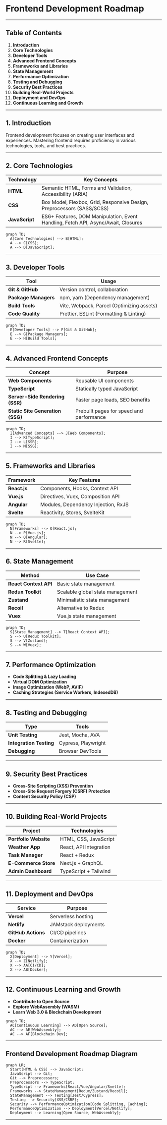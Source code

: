# Frontend Development Roadmap

---

## Table of Contents

1. **Introduction**  
2. **Core Technologies**  
3. **Developer Tools**  
4. **Advanced Frontend Concepts**  
5. **Frameworks and Libraries**  
6. **State Management**  
7. **Performance Optimization**  
8. **Testing and Debugging**  
9. **Security Best Practices**  
10. **Building Real-World Projects**  
11. **Deployment and DevOps**  
12. **Continuous Learning and Growth**  

---

## 1. Introduction

Frontend development focuses on creating user interfaces and experiences. Mastering frontend requires proficiency in various technologies, tools, and best practices.

---

## 2. Core Technologies

| Technology | Key Concepts |
|------------|-------------|
| **HTML** | Semantic HTML, Forms and Validation, Accessibility (ARIA) |
| **CSS** | Box Model, Flexbox, Grid, Responsive Design, Preprocessors (SASS/SCSS) |
| **JavaScript** | ES6+ Features, DOM Manipulation, Event Handling, Fetch API, Async/Await, Closures |

```mermaid
graph TD;
  A[Core Technologies] --> B[HTML];
  A --> C[CSS];
  A --> D[JavaScript];
```

---

## 3. Developer Tools

| Tool | Usage |
|------|-------|
| **Git & GitHub** | Version control, collaboration |
| **Package Managers** | npm, yarn (Dependency management) |
| **Build Tools** | Vite, Webpack, Parcel (Optimizing assets) |
| **Code Quality** | Prettier, ESLint (Formatting & Linting) |

```mermaid
graph TD;
  E[Developer Tools] --> F[Git & GitHub];
  E --> G[Package Managers];
  E --> H[Build Tools];
```

---

## 4. Advanced Frontend Concepts

| Concept | Purpose |
|---------|---------|
| **Web Components** | Reusable UI components |
| **TypeScript** | Statically typed JavaScript |
| **Server-Side Rendering (SSR)** | Faster page loads, SEO benefits |
| **Static Site Generation (SSG)** | Prebuilt pages for speed and performance |

```mermaid
graph TD;
  I[Advanced Concepts] --> J[Web Components];
  I --> K[TypeScript];
  I --> L[SSR];
  I --> M[SSG];
```

---

## 5. Frameworks and Libraries

| Framework | Key Features |
|-----------|-------------|
| **React.js** | Components, Hooks, Context API |
| **Vue.js** | Directives, Vuex, Composition API |
| **Angular** | Modules, Dependency Injection, RxJS |
| **Svelte** | Reactivity, Stores, SvelteKit |

```mermaid
graph TD;
  N[Frameworks] --> O[React.js];
  N --> P[Vue.js];
  N --> Q[Angular];
  N --> R[Svelte];
```

---

## 6. State Management

| Method | Use Case |
|--------|---------|
| **React Context API** | Basic state management |
| **Redux Toolkit** | Scalable global state management |
| **Zustand** | Minimalistic state management |
| **Recoil** | Alternative to Redux |
| **Vuex** | Vue.js state management |

```mermaid
graph TD;
  S[State Management] --> T[React Context API];
  S --> U[Redux Toolkit];
  S --> V[Zustand];
  S --> W[Vuex];
```

---

## 7. Performance Optimization

- **Code Splitting & Lazy Loading**  
- **Virtual DOM Optimization**  
- **Image Optimization (WebP, AVIF)**  
- **Caching Strategies (Service Workers, IndexedDB)**  

---

## 8. Testing and Debugging

| Type | Tools |
|------|------|
| **Unit Testing** | Jest, Mocha, AVA |
| **Integration Testing** | Cypress, Playwright |
| **Debugging** | Browser DevTools |

---

## 9. Security Best Practices

- **Cross-Site Scripting (XSS) Prevention**  
- **Cross-Site Request Forgery (CSRF) Protection**  
- **Content Security Policy (CSP)**  

---

## 10. Building Real-World Projects

| Project | Technologies |
|---------|-------------|
| **Portfolio Website** | HTML, CSS, JavaScript |
| **Weather App** | React, API Integration |
| **Task Manager** | React + Redux |
| **E-Commerce Store** | Next.js + GraphQL |
| **Admin Dashboard** | TypeScript + Tailwind |

---

## 11. Deployment and DevOps

| Service | Purpose |
|---------|--------|
| **Vercel** | Serverless hosting |
| **Netlify** | JAMstack deployments |
| **GitHub Actions** | CI/CD pipelines |
| **Docker** | Containerization |

```mermaid
graph TD;
  X[Deployment] --> Y[Vercel];
  X --> Z[Netlify];
  X --> AA[CI/CD];
  X --> AB[Docker];
```

---

## 12. Continuous Learning and Growth

- **Contribute to Open Source**  
- **Explore WebAssembly (WASM)**  
- **Learn Web 3.0 & Blockchain Development**  

```mermaid
graph TD;
  AC[Continuous Learning] --> AD[Open Source];
  AC --> AE[WebAssembly];
  AC --> AF[Blockchain Dev];
```

---

## Frontend Development Roadmap Diagram

```mermaid
graph LR;
  Start(HTML & CSS) --> JavaScript;
  JavaScript --> Git;
  Git --> Preprocessors;
  Preprocessors --> TypeScript;
  TypeScript --> Frameworks[React/Vue/Angular/Svelte];
  Frameworks --> StateManagement[Redux/Zustand/Recoil];
  StateManagement --> Testing[Jest/Cypress];
  Testing --> Security[XSS/CSRF];
  Security --> PerformanceOptimization[Code Splitting, Caching];
  PerformanceOptimization --> Deployment[Vercel/Netlify];
  Deployment --> Learning[Open Source, WebAssembly];
```

---

